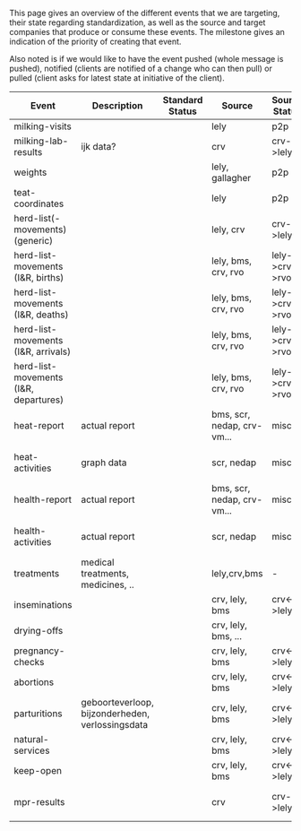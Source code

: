 This page gives an overview of the different events that we are targeting, their state regarding standardization, as well as the source and target companies that produce or consume these events. The milestone gives an indication of the priority of creating that event.

Also noted is if we would like to have the event pushed (whole message is pushed), notified (clients are notified of a change who can then pull) or pulled (client asks for latest state at initiative of the client).

Event | Description | Standard Status |Source | Source Status | Target | Target Status | Push/Pull | Milestone
--- | --- | --- | --- | --- | --- | --- | --- | --- |
milking-visits ||| lely | p2p | crv | p2p | push | 1
milking-lab-results |ijk data?|| crv | crv->lely | lely | crv->lely | pull |1
weights ||| lely, gallagher | p2p | crv, bms | p2p | pull |1
teat-coordinates ||| lely | p2p | crv, bms | p2p | pull |1
herd-list(-movements) (generic) ||| lely, crv | crv->lely | lely, crv | crv->lely | notify, pull | 2
herd-list-movements (I&R, births) ||| lely, bms, crv, rvo | lely->crv->rvo | lely, bms, crv, rvo | lely->crv->rvo | notify, pull |2
herd-list-movements (I&R, deaths) ||| lely, bms, crv, rvo | lely->crv->rvo | lely, bms, crv, rvo | lely->crv->rvo | notify, pull |2
herd-list-movements (I&R, arrivals) ||| lely, bms, crv, rvo | lely->crv->rvo | lely, bms, crv, rvo | lely->crv->rvo | notify, pull |2
herd-list-movements (I&R, departures) ||| lely, bms, crv, rvo | lely->crv->rvo | lely, bms, crv, rvo | lely->crv->rvo | notify, pull |2
heat-report | actual report || bms, scr, nedap, crv-vm... | misc | crv, lely, bms |  | push, notify, pull |3
heat-activities | graph data  || scr, nedap | misc | crv, lely, bms |  | push, notify, pull |3
health-report | actual report|| bms, scr, nedap, crv-vm... | misc | crv, lely, bms |  | push, notify, pull |3
health-activities | actual report|| scr, nedap | misc | crv, lely, bms |  | push, notify, pull |3
treatments | medical treatments, medicines, .. || lely,crv,bms | - | lely,crv,bms | - | push, notify, pull |3
inseminations ||| crv, lely, bms | crv<->lely | crv, lely, bms | crv<->lely | pull |3
drying-offs ||| crv, lely, bms, ... |  | crv, lely, bms, ... |  | notify, pull |3
pregnancy-checks ||| crv, lely, bms | crv<->lely | crv, lely, bms | crv<->lely | pull |3
abortions ||| crv, lely, bms | crv<->lely | crv, lely, bms | crv<->lely | pull |3
parturitions | geboorteverloop, bijzonderheden, verlossingsdata || crv, lely, bms | crv<->lely | crv, lely, bms | crv<->lely | pull |3
natural-services ||| crv, lely, bms | crv<->lely | crv, lely, bms | crv<->lely | pull |3
keep-open ||| crv, lely, bms | crv<->lely | crv, lely, bms | crv<->lely | pull |3
mpr-results | || crv | crv->lely | lely | crv->lely, bms | pull |4
